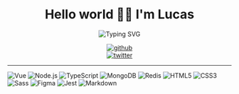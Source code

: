 <h1 align="center">Hello world 👋🏻 I'm Lucas</h1>

<p align="center"><img src="https://readme-typing-svg.demolab.com?font=Fira+Code&pause=1000&color=6441A5&center=true&width=550&lines=I'm+currently+working+as+Front+End+Developer" alt="Typing SVG" /></p>

<p align="center">
  <a href="https://github.com/k4lu-0p" target="blank"><img src="https://img.shields.io/github/followers/k4lu-0p?style=social" alt="github"></a>
  <br>
  <a href="https://twitter.com/LucasRobin16" target="blank"><img src="https://img.shields.io/twitter/follow/LucasRobin16?style=social&logo=twitter" alt="twitter"/></a>
</p>

<hr>
<!-- @see https://dev.to/envoy_/150-badges-for-github-pnk -->

![Vue](https://img.shields.io/badge/Vue.js-35495E.svg?style=for-the-badge&logo=vue.js&logoColor=%2361DAFB)
![Node.js](https://img.shields.io/badge/Node.js-43853D.svg?style=for-the-badge&logo=Node.js&logoColor=white)
![TypeScript](https://img.shields.io/badge/TypeScript-007ACC.svg?style=for-the-badge&logo=TypeScript&logoColor=white)
![MongoDB](https://img.shields.io/badge/MongoDB-4EA94B.svg?style=for-the-badge&logo=mongodb&logoColor=white)
![Redis](https://img.shields.io/badge/redis-%23DD0031.svg?style=for-the-badge&logo=redis&logoColor=white)
![HTML5](https://img.shields.io/badge/html5-%23E34F26.svg?style=for-the-badge&logo=html5&logoColor=white)
![CSS3](https://img.shields.io/badge/css3-%231572B6.svg?style=for-the-badge&logo=css3&logoColor=white)
![Sass](https://img.shields.io/badge/Sass-CC6699.svg?style=for-the-badge&logo=Sass&logoColor=white)
![Figma](https://img.shields.io/badge/Figma-F24E1E.svg?style=for-the-badge&logo=Figma&logoColor=white)
![Jest](https://img.shields.io/badge/Jest-323330.svg?style=for-the-badge&logo=Jest&logoColor=white)
![Markdown](https://img.shields.io/badge/Markdown-000000.svg?style=for-the-badge&logo=Markdown&logoColor=white)
